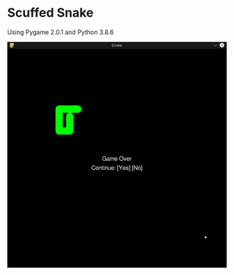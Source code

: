 # Scuffed Snake
Using Pygame 2.0.1 and Python 3.8.6

<img src="./snake_pygame.png" alt='snake_game' width='' height=''>

